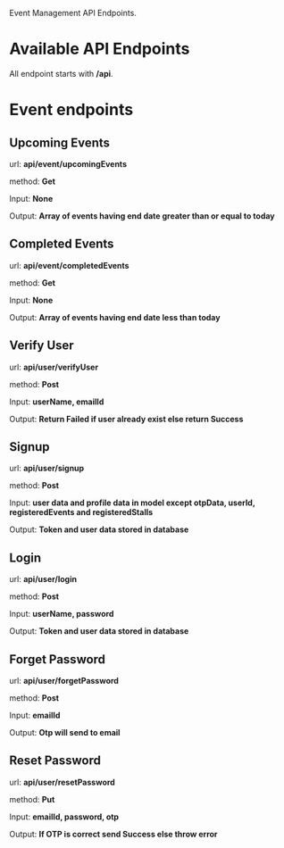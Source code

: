 Event Management API Endpoints.

# Available API Endpoints

All endpoint starts with **/api**.

# Event endpoints

## Upcoming Events

url: **api/event/upcomingEvents**

method: **Get**

Input: **None**

Output: **Array of events having end date greater than or equal to today**

## Completed Events

url: **api/event/completedEvents**

method: **Get**

Input: **None**

Output: **Array of events having end date less than today**

## Verify User

url: **api/user/verifyUser**

method: **Post**

Input: **userName, emailId**

Output: **Return Failed if user already exist else return Success**

## Signup

url: **api/user/signup**

method: **Post**

Input: **user data and profile data in model except otpData, userId, registeredEvents and registeredStalls**

Output: **Token and user data stored in database**

## Login

url: **api/user/login**

method: **Post**

Input: **userName, password**

Output: **Token and user data stored in database**

## Forget Password

url: **api/user/forgetPassword**

method: **Post**

Input: **emailId**

Output: **Otp will send to email**

## Reset Password

url: **api/user/resetPassword**

method: **Put**

Input: **emailId, password, otp**

Output: **If OTP is correct send Success else throw error**
